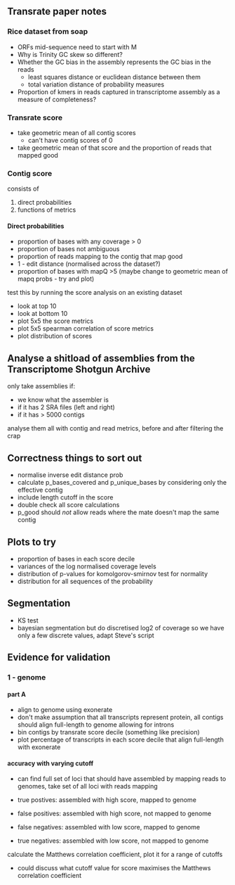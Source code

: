 ## Transrate paper notes

### Rice dataset from soap

- ORFs mid-sequence need to start with M
- Why is Trinity GC skew so different?
- Whether the GC bias in the assembly represents the GC bias in the reads
  - least squares distance or euclidean distance between them
  - total variation distance of probability measures
- Proportion of kmers in reads captured in transcriptome assembly as a measure of completeness?

### Transrate score

- take geometric mean of all contig scores
  - can't have contig scores of 0
- take geometric mean of that score and the proportion of reads that mapped good

### Contig score

consists of

1. direct probabilities
2. functions of metrics

#### Direct probabilities

- proportion of bases with any coverage > 0
- proportion of bases not ambiguous
- proportion of reads mapping to the contig that map good
- 1 - edit distance (normalised across the dataset?)
- proportion of bases with mapQ >5 (maybe change to geometric mean of mapq probs - try and plot)


test this by running the score analysis on an existing dataset
- look at top 10
- look at bottom 10
- plot 5x5 the score metrics
- plot 5x5 spearman correlation of score metrics
- plot distribution of scores

## Analyse a shitload of assemblies from the Transcriptome Shotgun Archive

only take assemblies if:

- we know what the assembler is
- if it has 2 SRA files (left and right)
- if it has > 5000 contigs

analyse them all with contig and read metrics, before and after filtering the crap


## Correctness things to sort out

- normalise inverse edit distance prob
- calculate p_bases_covered and p_unique_bases by considering only the effective contig
- include length cutoff in the score
- double check all score calculations
- p_good should *not* allow reads where the mate doesn't map the same contig

## Plots to try

- proportion of bases in each score decile
- variances of the log normalised coverage levels
- distribution of p-values for komolgorov-smirnov test for normality
- distribution for all sequences of the probability

## Segmentation

- KS test
- bayesian segmentation but do discretised log2 of coverage so we have only a few discrete values, adapt Steve's script

## Evidence for validation

### 1 - genome

#### part A

- align to genome using exonerate
- don't make assumption that all transcripts represent protein, all contigs should align full-length to genome allowing for introns
- bin contigs by transrate score decile (something like precision)
- plot percentage of transcripts in each score decile that align full-length with exonerate

#### accuracy with varying cutoff

- can find full set of loci that should have assembled by mapping reads to genomes, take set of all loci with reads mapping


- true postives: assembled with high score, mapped to genome
- false positives: assembled with high score, not mapped to genome
- false negatives: assembled with low score, mapped to genome
- true negatives: assembled with low score, not mapped to genome

calculate the Matthews correlation coefficient, plot it for a range of cutoffs

- could discuss what cutoff value for score maximises the Matthews correlation coefficient
